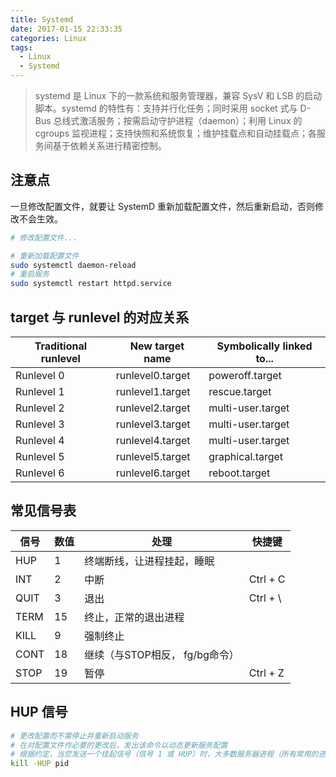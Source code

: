 ```yaml
---
title: Systemd
date: 2017-01-15 22:33:35
categories: Linux
tags:
  - Linux
  - Systemd
---
```


> systemd 是 Linux 下的一款系统和服务管理器，兼容 SysV 和 LSB 的启动脚本。systemd 的特性有：支持并行化任务；同时采用 socket 式与 D-Bus 总线式激活服务；按需启动守护进程（daemon）；利用 Linux 的 cgroups 监视进程；支持快照和系统恢复；维护挂载点和自动挂载点；各服务间基于依赖关系进行精密控制。

<!-- more -->

## 注意点
一旦修改配置文件，就要让 SystemD 重新加载配置文件，然后重新启动，否则修改不会生效。

```bash
# 修改配置文件...

# 重新加载配置文件
sudo systemctl daemon-reload
# 重启服务
sudo systemctl restart httpd.service
```

## target 与 runlevel 的对应关系
| Traditional runlevel | New target name | Symbolically linked to... |
|----------------------|-----------------|---------------------------|
| Runlevel 0           | runlevel0.target | poweroff.target |
| Runlevel 1           | runlevel1.target | rescue.target |
| Runlevel 2           | runlevel2.target | multi-user.target |
| Runlevel 3           | runlevel3.target | multi-user.target |
| Runlevel 4           | runlevel4.target | multi-user.target |
| Runlevel 5           | runlevel5.target | graphical.target |
| Runlevel 6           | runlevel6.target | reboot.target |

## 常见信号表
| 信号 | 数值 | 处理 | 快捷键 |
|-----|-----|------------------|----------|
| HUP | 1 | 终端断线，让进程挂起，睡眠 | |
| INT | 2 | 中断 | Ctrl + C |
| QUIT | 3 | 退出 | Ctrl + \ |
| TERM | 15 | 终止，正常的退出进程 | |
| KILL | 9 | 强制终止 | |
| CONT | 18 | 继续（与STOP相反， fg/bg命令） | |
| STOP | 19 | 暂停 | Ctrl + Z |

## HUP 信号
```bash
# 更改配置而不需停止并重新启动服务
# 在对配置文件作必要的更改后，发出该命令以动态更新服务配置
# 根据约定，当您发送一个挂起信号（信号 1 或 HUP）时，大多数服务器进程（所有常用的进程）都会进行复位操作并重新加载它们的配置文件。
kill -HUP pid
```

